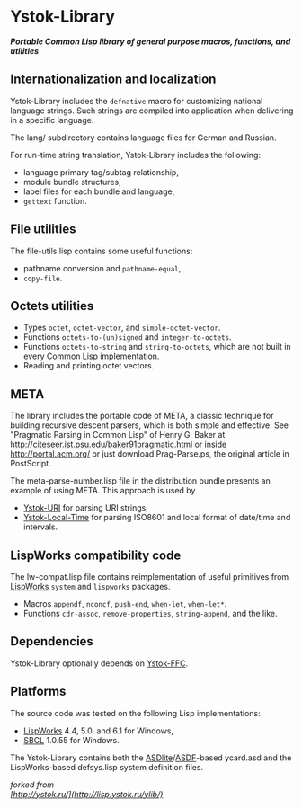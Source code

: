 # Ystok-Library

<b><i>Portable Common Lisp library of general purpose macros, functions, and utilities</i></b>

Internationalization and localization
-------------------------------------

Ystok-Library includes the <code>defnative</code> macro for customizing national language strings. Such strings are compiled into application when delivering in a specific language.

The lang/ subdirectory contains language files for German and Russian.

For run-time string translation, Ystok-Library includes the following:
* language primary tag/subtag relationship,
* module bundle structures,
* label files for each bundle and language,
* <code>gettext</code> function.

File utilities
--------------

The file-utils.lisp contains some useful functions:
* pathname conversion and <code>pathname-equal</code>,
* <code>copy-file</code>.

Octets utilities
--------------

* Types <code>octet</code>, <code>octet-vector</code>, and <code>simple-octet-vector</code>.
* Functions <code>octets-to-(un)signed</code> and <code>integer-to-octets</code>.
* Functions <code>octets-to-string</code> and <code>string-to-octets</code>, which are not built in every Common Lisp implementation.
* Reading and printing octet vectors.

META
----

The library includes the portable code of META, a classic technique for building recursive descent parsers, which is both simple and effective. See "Pragmatic Parsing in Common Lisp" of Henry G. Baker at http://citeseer.ist.psu.edu/baker91pragmatic.html or inside http://portal.acm.org/  or just download Prag-Parse.ps, the original article in PostScript.

The meta-parse-number.lisp file in the distribution bundle presents an example of using META. This approach is used by
* [Ystok-URI](http://lisp.ystok.ru/yuri/) for parsing URI strings,
* [Ystok-Local-Time](http://lisp.ystok.ru/ylocal-time/) for parsing ISO8601 and local format of date/time and intervals.

LispWorks compatibility code
----------------------------

The lw-compat.lisp file contains reimplementation of useful primitives from [LispWorks](http://www.lispworks.com/) <code>system</code> and <code>lispworks</code> packages.
* Macros <code>appendf</code>, <code>nconcf</code>, <code>push-end</code>, <code>when-let</code>, <code>when-let*</code>.
* Functions <code>cdr-assoc</code>, <code>remove-properties</code>, <code>string-append</code>, and the like.

Dependencies
------------

Ystok-Library optionally depends on [Ystok-FFC](https://github.com/RN-S1/Ystok-FFC).

Platforms
---------

The source code was tested on the following Lisp implementations:
* [LispWorks](http://www.lispworks.com/) 4.4, 5.0, and 6.1 for Windows,
* [SBCL](http://www.sbcl.org/) 1.0.55 for Windows.


The Ystok-Library contains both the [ASDlite](https://github.com/RN-S1/ASDlite)/[ASDF](https://common-lisp.net/project/asdf/)-based ycard.asd and the LispWorks-based defsys.lisp system definition files.


<i>forked from</i><br>
<i>[http://ystok.ru/](http://lisp.ystok.ru/ylib/)</i>
